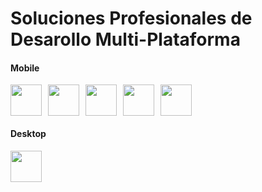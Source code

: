 <h1>Soluciones Profesionales de Desarollo Multi-Plataforma</h1>
<h4>Mobile</h4>
<div style="display: flex; flex-wrap: wrap; gap: 10px">
  <img src="https://www.svgrepo.com/show/353751/flutter.svg"  width="50"height="50">
  <img src="https://upload.wikimedia.org/wikipedia/commons/thumb/0/06/Kotlin_Icon.svg/1200px-Kotlin_Icon.svg.png" width="50" height="50">
  <img src="https://seeklogo.com/images/J/java-logo-7F8B35BAB3-seeklogo.com.png" width="50" height="50">
  <img src="https://images.squarespace-cdn.com/content/v1/558def25e4b0fc259f066636/1533603429394-T8E8IQCL03OEREG2ZQMN/Swift_logo.png?format=1000w" width="50" height="50">
  <img src="https://www.fluttericon.com/logo_dart_192px.svg" width="50" height="50">
 </div>
 <h4>Desktop</h4>
 <img src="https://seeklogo.com/images/C/c-sharp-c-logo-02F17714BA-seeklogo.com.png" width="50" height="50">

<!--
**Maceesoft/Maceesoft** is a ✨ _special_ ✨ repository because its `README.md` (this file) appears on your GitHub profile.

Here are some ideas to get you started:

- 🔭 I’m currently working on ...
- 🌱 I’m currently learning ...
- 👯 I’m looking to collaborate on ...
- 🤔 I’m looking for help with ...
- 💬 Ask me about ...
- 📫 How to reach me: ...
- 😄 Pronouns: ...
- ⚡ Fun fact: ...
-->
